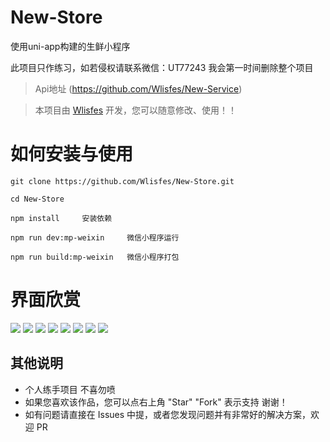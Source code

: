 # New-Store

使用uni-app构建的生鲜小程序

此项目只作练习，如若侵权请联系微信：UT77243  我会第一时间删除整个项目


> Api地址 (https://github.com/Wlisfes/New-Service)

> 本项目由 [Wlisfes](https://github.com/Wlisfes) 开发，您可以随意修改、使用！！

# 如何安装与使用

```
git clone https://github.com/Wlisfes/New-Store.git

cd New-Store

npm install     安装依赖

npm run dev:mp-weixin     微信小程序运行

npm run build:mp-weixin   微信小程序打包
```

# 界面欣赏

![](https://raw.githubusercontent.com/Wlisfes/New-Store/master/Screenshot/1614141927232.jpg)
![](https://raw.githubusercontent.com/Wlisfes/New-Store/master/Screenshot/1614142006375.jpg)
![](https://raw.githubusercontent.com/Wlisfes/New-Store/master/Screenshot/1614142012328.jpg)
![](https://raw.githubusercontent.com/Wlisfes/New-Store/master/Screenshot/1614142018584.jpg)
![](https://raw.githubusercontent.com/Wlisfes/New-Store/master/Screenshot/1614142024726.jpg)
![](https://raw.githubusercontent.com/Wlisfes/New-Store/master/Screenshot/1614142030398.jpg)
![](https://raw.githubusercontent.com/Wlisfes/New-Store/master/Screenshot/1614142035784.jpg)
![](https://raw.githubusercontent.com/Wlisfes/New-Store/master/Screenshot/1614142042004.jpg)


## 其他说明
- 个人练手项目 不喜勿喷
- 如果您喜欢该作品，您可以点右上角 "Star" "Fork" 表示支持 谢谢！
- 如有问题请直接在 Issues 中提，或者您发现问题并有非常好的解决方案，欢迎 PR

